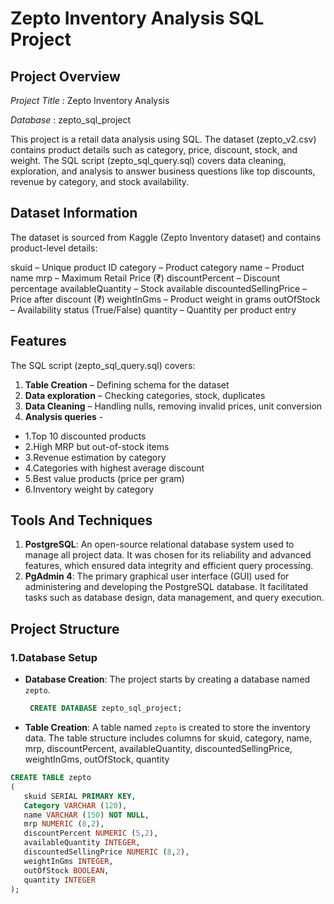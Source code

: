 # Zepto Inventory Analysis SQL  Project

## Project Overview 


*Project Title* : Zepto Inventory Analysis

*Database* : zepto_sql_project

This project is a retail data analysis using SQL. The dataset (zepto_v2.csv) contains product details such as category, price, discount, stock, and weight. The SQL script (zepto_sql_query.sql) covers data cleaning, exploration, and analysis to answer business questions like top discounts, revenue by category, and stock availability.

## Dataset Information

The dataset is sourced from Kaggle (Zepto Inventory dataset) and contains product-level details:

skuid – Unique product ID
category – Product category
name – Product name
mrp – Maximum Retail Price (₹)
discountPercent – Discount percentage
availableQuantity – Stock available
discountedSellingPrice – Price after discount (₹)
weightInGms – Product weight in grams
outOfStock – Availability status (True/False)
quantity – Quantity per product entry

## Features

The SQL script (zepto_sql_query.sql) covers:

1. **Table Creation** – Defining schema for the dataset
2. **Data exploration** – Checking categories, stock, duplicates
3. **Data Cleaning** – Handling nulls, removing invalid prices, unit conversion
4. **Analysis queries** -
- 1.Top 10 discounted products
- 2.High MRP but out-of-stock items
- 3.Revenue estimation by category
- 4.Categories with highest average discount
- 5.Best value products (price per gram)
- 6.Inventory weight by category

## Tools And Techniques 

1. **PostgreSQL**: An open-source relational database system used to manage all project data. It was chosen for its reliability and advanced features, which ensured data integrity and efficient query processing.
2. **PgAdmin 4**: The primary graphical user interface (GUI) used for administering and developing the PostgreSQL database. It facilitated tasks such as database design, data management, and query execution.

## Project Structure

### 1.Database Setup

- **Database Creation**: The project starts by creating a database named `zepto`.
  ```sql
   CREATE DATABASE zepto_sql_project;
  ```
- **Table Creation**: A table named `zepto` is created to store the inventory data. The table structure includes columns for skuid, category, name, mrp, discountPercent, availableQuantity, discountedSellingPrice, weightInGms, outOfStock, quantity
```sql
CREATE TABLE zepto
(
   skuid SERIAL PRIMARY KEY,
   Category	VARCHAR (120),
   name	VARCHAR (150) NOT NULL,
   mrp NUMERIC (8,2),
   discountPercent NUMERIC (5,2),
   availableQuantity INTEGER,
   discountedSellingPrice NUMERIC (8,2),
   weightInGms INTEGER,
   outOfStock BOOLEAN,
   quantity INTEGER
);
```







